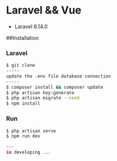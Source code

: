 # Laravel && Vue

* Laravel 6.14.0

            
##Installation

### Laravel
```sh
$ git clone
-----
update the .env file database connection
-----
$ composer install && composer update
$ php artisan key:generate 
$ php artisan migrate --seed
$ npm install

```

### Run

```sh
$ php artisan serve
$ npm run dev    

---
in developing ...

```